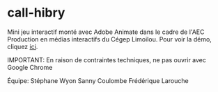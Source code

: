 # call-hibry
Mini jeu interactif monté avec Adobe Animate dans le cadre de l'AEC Production en médias interactifs du Cégep Limoilou. Pour voir la démo, cliquez [ici](https://fredelb.github.io/call-hibry/).

IMPORTANT: En raison de contraintes techniques, ne pas ouvrir avec Google Chrome

Équipe:
Stéphane Wyon
Sanny Coulombe
Frédérique Larouche
